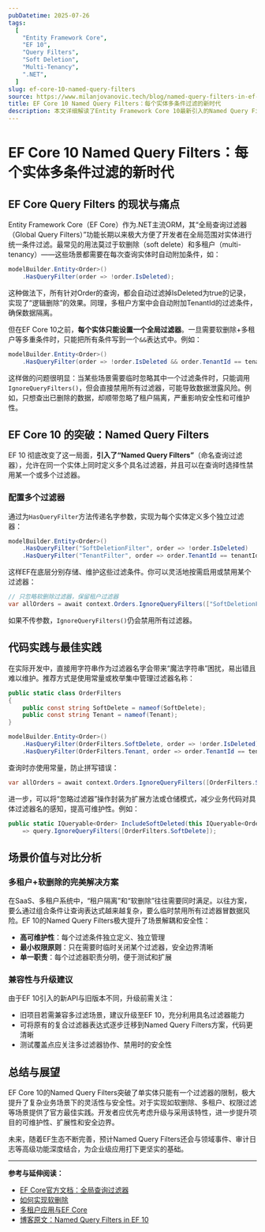 ```yaml
---
pubDatetime: 2025-07-26
tags:
  [
    "Entity Framework Core",
    "EF 10",
    "Query Filters",
    "Soft Deletion",
    "Multi-Tenancy",
    ".NET",
  ]
slug: ef-core-10-named-query-filters
source: https://www.milanjovanovic.tech/blog/named-query-filters-in-ef-10-multiple-query-filters-per-entity
title: EF Core 10 Named Query Filters：每个实体多条件过滤的新时代
description: 本文详细解读了Entity Framework Core 10最新引入的Named Query Filters特性，展示如何为每个实体配置多个独立过滤器，并结合实际场景分析多过滤器对软删除、多租户等复杂需求的价值与实践技巧。
---
```


# EF Core 10 Named Query Filters：每个实体多条件过滤的新时代

## EF Core Query Filters 的现状与痛点

Entity Framework Core（EF Core）作为.NET主流ORM，其“全局查询过滤器（Global Query Filters）”功能长期以来极大方便了开发者在全局范围对实体进行统一条件过滤。最常见的用法莫过于软删除（soft delete）和多租户（multi-tenancy）——这些场景都需要在每次查询实体时自动附加条件，如：

```csharp
modelBuilder.Entity<Order>()
    .HasQueryFilter(order => !order.IsDeleted);
```

这种做法下，所有针对Order的查询，都会自动过滤掉IsDeleted为true的记录，实现了“逻辑删除”的效果。同理，多租户方案中会自动附加TenantId的过滤条件，确保数据隔离。

但在EF Core 10之前，**每个实体只能设置一个全局过滤器**。一旦需要软删除+多租户等多重条件时，只能把所有条件写到一个`&&`表达式中。例如：

```csharp
modelBuilder.Entity<Order>()
    .HasQueryFilter(order => !order.IsDeleted && order.TenantId == tenantId);
```

这样做的问题很明显：当某些场景需要临时忽略其中一个过滤条件时，只能调用`IgnoreQueryFilters()`，但会直接禁用所有过滤器，可能导致数据泄露风险。例如，只想查出已删除的数据，却顺带忽略了租户隔离，严重影响安全性和可维护性。

## EF Core 10 的突破：Named Query Filters

EF 10 彻底改变了这一局面，**引入了“Named Query Filters”**（命名查询过滤器），允许在同一个实体上同时定义多个具名过滤器，并且可以在查询时选择性禁用某一个或多个过滤器。

### 配置多个过滤器

通过为`HasQueryFilter`方法传递名字参数，实现为每个实体定义多个独立过滤器：

```csharp
modelBuilder.Entity<Order>()
    .HasQueryFilter("SoftDeletionFilter", order => !order.IsDeleted)
    .HasQueryFilter("TenantFilter", order => order.TenantId == tenantId);
```

这样EF在底层分别存储、维护这些过滤条件。你可以灵活地按需启用或禁用某个过滤器：

```csharp
// 只忽略软删除过滤器，保留租户过滤器
var allOrders = await context.Orders.IgnoreQueryFilters(["SoftDeletionFilter"]).ToListAsync();
```

如果不传参数，`IgnoreQueryFilters()`仍会禁用所有过滤器。

## 代码实践与最佳实践

在实际开发中，直接用字符串作为过滤器名字会带来“魔法字符串”困扰，易出错且难以维护。推荐方式是使用常量或枚举集中管理过滤器名称：

```csharp
public static class OrderFilters
{
    public const string SoftDelete = nameof(SoftDelete);
    public const string Tenant = nameof(Tenant);
}

modelBuilder.Entity<Order>()
    .HasQueryFilter(OrderFilters.SoftDelete, order => !order.IsDeleted)
    .HasQueryFilter(OrderFilters.Tenant, order => order.TenantId == tenantId);
```

查询时亦使用常量，防止拼写错误：

```csharp
var allOrders = await context.Orders.IgnoreQueryFilters([OrderFilters.SoftDelete]).ToListAsync();
```

进一步，可以将“忽略过滤器”操作封装为扩展方法或仓储模式，减少业务代码对具体过滤器名的感知，提高可维护性。例如：

```csharp
public static IQueryable<Order> IncludeSoftDeleted(this IQueryable<Order> query)
    => query.IgnoreQueryFilters([OrderFilters.SoftDelete]);
```

## 场景价值与对比分析

### 多租户+软删除的完美解决方案

在SaaS、多租户系统中，“租户隔离”和“软删除”往往需要同时满足。以往方案，要么通过组合条件让查询表达式越来越复杂，要么临时禁用所有过滤器冒数据风险。EF 10的Named Query Filters极大提升了场景解耦和安全性：

- **高可维护性**：每个过滤条件独立定义、独立管理
- **最小权限原则**：只在需要时临时关闭某个过滤器，安全边界清晰
- **单一职责**：每个过滤器职责分明，便于测试和扩展

### 兼容性与升级建议

由于EF 10引入的新API与旧版本不同，升级前需关注：

- 旧项目若需兼容多过滤场景，建议升级至EF 10，充分利用具名过滤器能力
- 可将原有的复合过滤器表达式逐步迁移到Named Query Filters方案，代码更清晰
- 测试覆盖点应关注多过滤器协作、禁用时的安全性

## 总结与展望

EF Core 10的Named Query Filters突破了单实体只能有一个过滤器的限制，极大提升了复杂业务场景下的灵活性与安全性。对于实现如软删除、多租户、权限过滤等场景提供了官方最佳实践。开发者应优先考虑升级与采用该特性，进一步提升项目的可维护性、扩展性和安全边界。

未来，随着EF生态不断完善，预计Named Query Filters还会与领域事件、审计日志等高级功能深度结合，为企业级应用打下更坚实的基础。

---

**参考与延伸阅读：**

- [EF Core官方文档：全局查询过滤器](https://learn.microsoft.com/en-us/ef/core/querying/filters)
- [如何实现软删除](https://www.milanjovanovic.tech/blog/implementing-soft-delete-with-ef-core)
- [多租户应用与EF Core](https://www.milanjovanovic.tech/blog/multi-tenant-applications-with-ef-core)
- [博客原文：Named Query Filters in EF 10](https://www.milanjovanovic.tech/blog/named-query-filters-in-ef-10-multiple-query-filters-per-entity)
